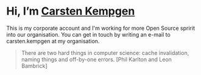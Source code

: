 # Hi, I’m [Carsten Kempgen](@Carsten-Kempgen)

This is my corporate account and I'm working for more Open Source spririt into our organisation. You can get in touch by writing an e-mail to carsten.kempgen at my organisation.

> There are two hard things in computer science: cache invalidation, naming things and off-by-one errors. [Phil Karlton and Leon Bambrick]
